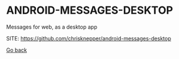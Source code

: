 # ANDROID-MESSAGES-DESKTOP
 
 Messages for web, as a desktop app
 
 SITE: https://github.com/chrisknepper/android-messages-desktop

 [Go back](./)
